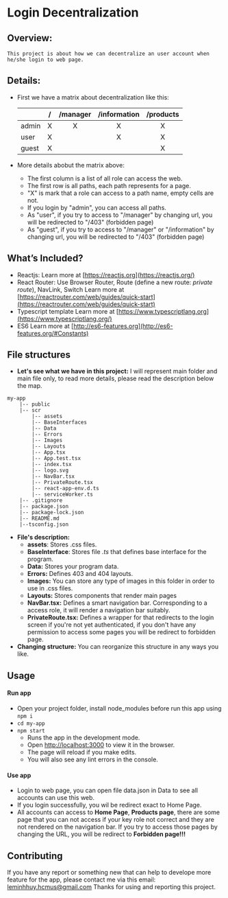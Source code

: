 # Login Decentralization

## Overview: 
    This project is about how we can decentralize an user account when he/she login to web page.
## Details: 
* First we have a matrix about decentralization like this: 

    |  | / | /manager | /information | /products |
    |-----------|:-----------:|:-----------:|:-----------:|:-----------:|
    | admin | X | X | X | X |
    | user | X |  | X | X |
    | guest | X |  |  | X | 
* More details abobut the matrix above: 
    * The first column is a list of all role can access the web.
    * The first row is all paths, each path represents for a page. 
    * "X" is mark that a role can access to a path name, empty cells are not.
    * If you login by "admin", you can access all paths. 
    * As "user", if you try to access to "/manager" by changing url, you will be redirected to "/403" (forbidden page)
    * As "guest", if you try to access to "/manager" or "/information" by changing url, you will be redirected to "/403" (forbidden page)
## What’s Included?
* Reactjs: 
    Learn more at [https://reactjs.org](https://reactjs.org/)
* React Router: Use Browser Router, Route (define a new route: *private route*), NavLink, Switch
    Learn more at [https://reactrouter.com/web/guides/quick-start](https://reactrouter.com/web/guides/quick-start)
* Typescript template
    Learn more at [https://www.typescriptlang.org](https://www.typescriptlang.org/)
* ES6
    Learn more at [http://es6-features.org](http://es6-features.org/#Constants)

## File structures
* **Let's see what we have in this project:**
I will represent main folder and main file only, to read more details, please read the description below the map.
```
my-app
    |-- public
    |-- scr
        |-- assets
        |-- BaseInterfaces
        |-- Data
        |-- Errors
        |-- Images
        |-- Layouts
        |-- App.tsx
        |-- App.test.tsx
        |-- index.tsx
        |-- logo.svg
        |-- NavBar.tsx
        |-- PrivateRoute.tsx
        |-- react-app-env.d.ts
        |-- serviceWorker.ts
    |-- .gitignore
    |-- package.json
    |-- package-lock.json
    |-- README.md
    |--tsconfig.json
```
* **File's description:**
    * **assets**: Stores .css files.
    * **BaseInterface**: Stores file *.ts* that defines base interface for the program.
    * **Data:** Stores your program data.
    * **Errors:** Defines 403 and 404 layouts.
    * **Images:** You can store any type of images in this folder in order to use in .css files.
    * **Layouts:** Stores components that render main pages
    * **NavBar.tsx:** Defines a smart navigation bar. Corresponding to a access role, it will render a navigation bar suitably.
    * **PrivateRoute.tsx:** Defines a wrapper for <Route> that redirects to the login
screen if you're not yet authenticated, if you don't have any permission to access some pages you will be redirect to forbidden page. 
* **Changing structure:** You can reorganize this structure in any ways you like.

## Usage 

#### Run app
* Open your project folder, install node_modules before run this app using `npm i`
*  `cd my-app`
* `npm start`
    - Runs the app in the development mode.
    - Open [http://localhost:3000](http://localhost:3000) to view it in the browser.
    - The page will reload if you make edits.
    - You will also see any lint errors in the console.
#### Use app
* Login to web page, you can open file data.json in Data to see all accounts can use this web.
* If you login successfully, you wil be redirect exact to Home Page.
* All accounts can access to **Home Page**, **Products page**, there are some page that you can not access if your key role not correct and they are not rendered on the navigation bar. If you try to access those pages by changing the URL, you will be redirect to **Forbidden page!!!**

## Contributing

If you have any report or something new that can help to develope more feature for the app, please contact me via this email: leminhhuy.hcmus@gmail.com
Thanks for using and reporting this project.
